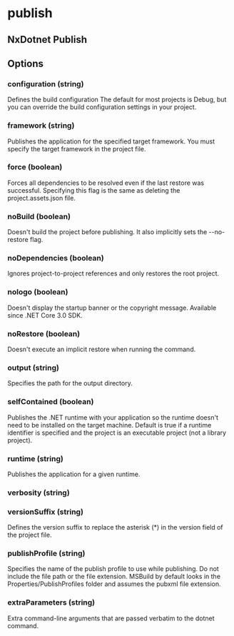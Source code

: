 # publish

## NxDotnet Publish

## Options

### configuration (string)

Defines the build configuration The default for most projects is Debug, but you can override the build configuration settings in your project.

### framework (string)

Publishes the application for the specified target framework. You must specify the target framework in the project file.

### force (boolean)

Forces all dependencies to be resolved even if the last restore was successful. Specifying this flag is the same as deleting the project.assets.json file.

### noBuild (boolean)

Doesn&#39;t build the project before publishing. It also implicitly sets the --no-restore flag.

### noDependencies (boolean)

Ignores project-to-project references and only restores the root project.

### nologo (boolean)

Doesn&#39;t display the startup banner or the copyright message. Available since .NET Core 3.0 SDK.

### noRestore (boolean)

Doesn&#39;t execute an implicit restore when running the command.

### output (string)

Specifies the path for the output directory.

### selfContained (boolean)

Publishes the .NET runtime with your application so the runtime doesn&#39;t need to be installed on the target machine. Default is true if a runtime identifier is specified and the project is an executable project (not a library project).

### runtime (string)

Publishes the application for a given runtime.

### verbosity (string)

### versionSuffix (string)

Defines the version suffix to replace the asterisk (\*) in the version field of the project file.

### publishProfile (string)

Specifies the name of the publish profile to use while publishing. Do not include the file path or the file extension. MSBuild by default looks in the Properties/PublishProfiles folder and assumes the pubxml file extension.

### extraParameters (string)

Extra command-line arguments that are passed verbatim to the dotnet command.
